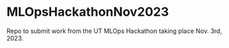 # MLOpsHackathonNov2023
Repo to submit work from the UT MLOps Hackathon taking place Nov. 3rd, 2023. 
